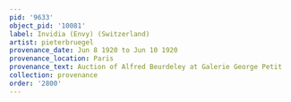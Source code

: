 ```yaml
---
pid: '9633'
object_pid: '10081'
label: Invidia (Envy) (Switzerland)
artist: pieterbruegel
provenance_date: Jun 8 1920 to Jun 10 1920
provenance_location: Paris
provenance_text: Auction of Alfred Beurdeley at Galerie George Petit
collection: provenance
order: '2800'
---
```

